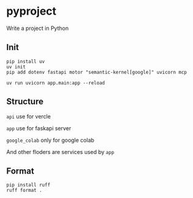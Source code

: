 # pyproject

Write a project in Python

## Init

```
pip install uv
uv init 
pip add dotenv fastapi motor "semantic-kernel[google]" uvicorn mcp

uv run uvicorn app.main:app --reload
```

## Structure

`api` use for vercle

`app` use for faskapi server

`google_colab` only for google colab

And other floders are services used by `app`

## Format

```
pip install ruff
ruff format .
```